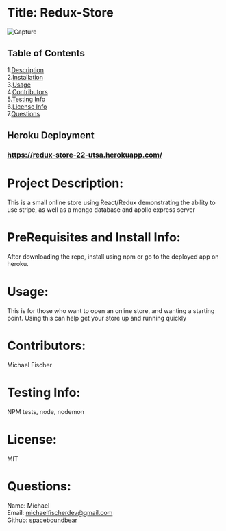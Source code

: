 
  # Title: Redux-Store
  
  ![Capture](https://user-images.githubusercontent.com/86039208/148846983-60dad711-dcf0-4d2e-927d-62cd2fba6f3d.PNG)

  
  ## Table of Contents
  1.[Description](#description)</br>
  2.[Installation](#installation)</br>
  3.[Usage](#usage)</br>
  4.[Contributors](#contributors)</br>
  5.[Testing Info](#testing)</br>
  6.[License Info](#license)</br>
  7.[Questions](#questions)</br>  
  
  ## Heroku Deployment
  ### https://redux-store-22-utsa.herokuapp.com/


  # <span id="desc"></span>
  # Project Description: 
  This is a small online store using React/Redux demonstrating the ability to use stripe, as well as a mongo database and apollo express server
  # <span id="installation"></span>
  # PreRequisites and Install Info:
  After downloading the repo, install using npm or go to the deployed app on heroku.
  # <span id="usage"></span>
  # Usage:
  This is for those who want to open an online store, and wanting a starting point. Using this can help get your store up and running quickly
  # <span id="contributors"></span>
  # Contributors:
  Michael Fischer
  # <span id="testing"></span>
  # Testing Info: 
  NPM tests, node, nodemon
  # <span id="license"></span>
  # License:
  MIT
  # <span id="questions"></span>
  # Questions:
  Name: Michael  
  Email: michaelfischerdev@gmail.com  
  Github: [spaceboundbear](www.github.com/spaceboundbear)  
  
